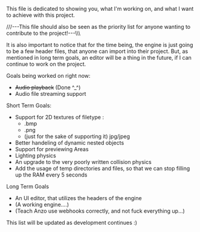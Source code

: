 This file is dedicated to showing you, what I'm working on, and what I want to achieve with this project.

/\/\/\---This file should also be seen as the priority list for anyone wanting to contribute to the project!---\\\\\

It is also important to notice that for the time being, the engine is just going to be a few header files, 
that anyone can import into their project. But, as mentioned in long term goals, an editor will be a thing in the future,
if I can continue to work on the project.

Goals being worked on right now:

 - ~~Audio playback~~ (Done ^_^)
 - Audio file streaming support
 
Short Term Goals:

 - Support for 2D textures of filetype : 
    - .bmp
    - .png
    - (just for the sake of supporting it) jpg/jpeg
 - Better handeling of dynamic nested objects
 - Support for previewing Areas
 - Lighting physics
 - An upgrade to the very poorly written collision physics
 - Add the usage of temp directories and files, so that we can stop filling up the RAM every 5 seconds

Long Term Goals
 - An UI editor, that utilizes the headers of the engine
 - (A working engine....)
 - (Teach Anzo use webhooks correctly, and not fuck everything up...)
 
 This list will be updated as development continues :)
